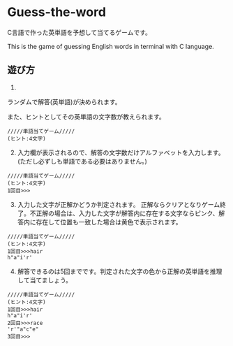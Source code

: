 # Guess-the-word

C言語で作った英単語を予想して当てるゲームです。

This is the game of guessing English words in terminal with C language.

## 遊び方

1. 

ランダムで解答(英単語)が決められます。

また、ヒントとしてその英単語の文字数が教えられます。

```
/////単語当てゲーム/////
(ヒント:4文字)
```

2. 入力欄が表示されるので、解答の文字数だけアルファベットを入力します。(ただし必ずしも単語である必要はありません。)

```
/////単語当てゲーム/////
(ヒント:4文字)
1回目>>>
```

3. 入力した文字が正解かどうか判定されます。
正解ならクリアとなりゲーム終了。不正解の場合は、入力した文字が解答内に存在する文字ならピンク、解答内に存在して位置も一致した場合は黄色で表示されます。

```
/////単語当てゲーム/////
(ヒント:4文字)
1回目>>>hair
h"a"i'r'
```

4. 解答できるのは5回までです。判定された文字の色から正解の英単語を推理して当てましょう。

```
/////単語当てゲーム/////
(ヒント:4文字)
1回目>>>hair
h"a"i'r'
2回目>>>race
'r'"a"c"e"
3回目>>>
```